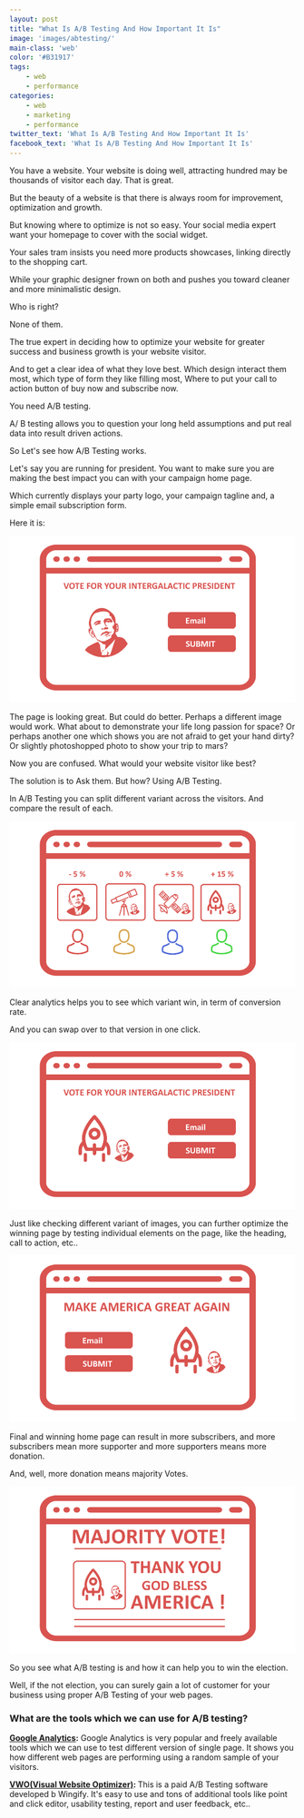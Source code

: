 ```yaml
---
layout: post
title: "What Is A/B Testing And How Important It Is"
image: 'images/abtesting/'
main-class: 'web'
color: '#B31917'
tags:
    - web
    - performance
categories:
    - web
    - marketing
    - performance
twitter_text: 'What Is A/B Testing And How Important It Is'
facebook_text: 'What Is A/B Testing And How Important It Is'
---
```


You have a website. Your website is doing well, attracting hundred may be thousands of visitor each day. That is great.

But the beauty of a website is that there is always room for improvement, optimization and growth.

But knowing where to optimize is not so easy. Your social media expert want your homepage to cover with the social widget.

Your sales tram insists you need more products showcases, linking directly to the shopping cart.

While your graphic designer frown on both and pushes you toward cleaner and more minimalistic design.

Who is right?

None of them. 

The true expert in deciding how to optimize your website for greater success and business growth is your website visitor.

And to get a clear idea of what they love best. Which design interact them most, which type of form they like filling most, Where to put your call to action button of buy now and subscribe now.

You need A/B testing.

A/ B testing allows you to question your long held assumptions and put real data into result driven actions.

So Let's see how A/B Testing works.

Let's say you are running for president.  You want to make sure you are making the best impact you can with your campaign home page.

Which currently displays your party logo, your campaign tagline and, a simple email subscription form.

Here it is:

![](https://raw.githubusercontent.com/abhishekraj007/blog/gh-pages/images/abtesting/abt1.png)

The page is looking great. But could do better. Perhaps a different image would work.
What about to demonstrate your life long passion for space?
Or perhaps another one which shows you are not afraid to get your hand dirty?
Or slightly photoshopped photo to show your trip to mars?

Now you are confused. What would your website visitor like best?

The solution is to Ask them. But how?
Using A/B Testing.  

In A/B Testing you can split different variant across the visitors. And compare the result of each.

![](https://raw.githubusercontent.com/abhishekraj007/blog/gh-pages/images/abtesting/abt2.png)

Clear analytics helps you to see which variant win, in term of conversion rate.

And you can swap over to that version in one click. 

![](https://raw.githubusercontent.com/abhishekraj007/blog/gh-pages/images/abtesting/abt3.png)

Just like checking different variant of images, you can further optimize the winning page by testing individual elements on the page, like the heading, call to action, etc..

![](https://raw.githubusercontent.com/abhishekraj007/blog/gh-pages/images/abtesting/abt4.png)

Final and winning home page can result in more subscribers, and more subscribers mean more supporter and more supporters means more donation.

And, well, more donation means majority Votes.

![](https://raw.githubusercontent.com/abhishekraj007/blog/gh-pages/images/abtesting/abt5.png)

So you see what A/B testing is and how it can help you to win the election. 

Well, if the not election, you can surely gain a lot of customer for your business using proper A/B Testing of your web pages.

### What are the tools which we can use for A/B testing?

<b>[Google Analytics](https://analytics.google.com):</b> Google Analytics is very popular and freely available tools which we can use to test different version of single page. It shows you how different web pages are performing using a random sample of your visitors. 

<b> [VWO(Visual  Website Optimizer)](https://vwo.com): </b> This is a paid A/B Testing software developed b Wingify. It's easy to use and tons of additional tools like point and click editor, usability testing, report and user feedback, etc..
















